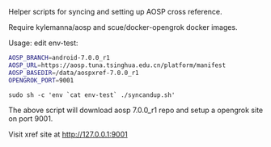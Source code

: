 Helper scripts for syncing and setting up AOSP cross reference.

Require kylemanna/aosp and scue/docker-opengrok docker images.

Usage:
edit env-test:
```bash
AOSP_BRANCH=android-7.0.0_r1
AOSP_URL=https://aosp.tuna.tsinghua.edu.cn/platform/manifest
AOSP_BASEDIR=/data/aospxref-7.0.0_r1
OPENGROK_PORT=9001
```

```text
sudo sh -c 'env `cat env-test` ./syncandup.sh'
```

The above script will download aosp 7.0.0_r1 repo and setup a opengrok site on port 9001.

Visit xref site at http://127.0.0.1:9001
